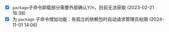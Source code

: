   - [X] `package`子命令卸载部分需要外部确认Y/n，目前无法获取 (2023-02-21 16:38)
  - [X] 为 `package` 子命令增加功能：有孤立的依赖包时自动请求管理员权限 (2024-11-01 14:06)
